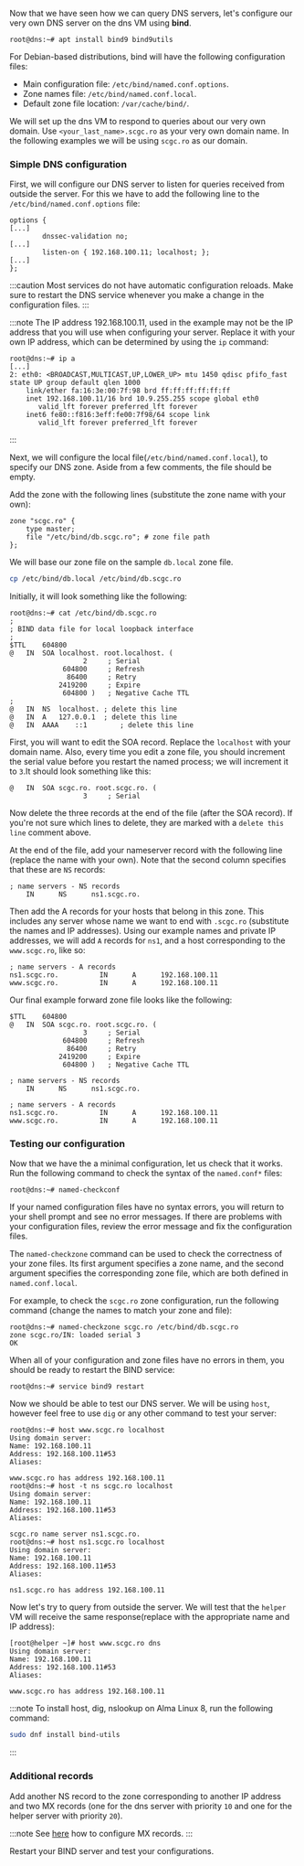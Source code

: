 Now that we have seen how we can query DNS servers, let's configure our very own DNS server on the dns VM using **bind**.

```
root@dns:~# apt install bind9 bind9utils
```

For Debian-based distributions, bind will have the following configuration files:
  * Main configuration file: `/etc/bind/named.conf.options`.
  * Zone names file: `/etc/bind/named.conf.local`.
  * Default zone file location: `/var/cache/bind/`.

We will set up the dns VM to respond to queries about our very own domain.
Use `<your_last_name>.scgc.ro` as your very own domain name.
In the following examples we will be using `scgc.ro` as our domain.

### Simple DNS configuration

First, we will configure our DNS server to listen for queries received from outside the server.
For this we have to add the following line to the `/etc/bind/named.conf.options` file:
```
options {
[...]
        dnssec-validation no;
[...]
        listen-on { 192.168.100.11; localhost; };
[...]
};
```

:::caution
Most services do not have automatic configuration reloads. Make sure to restart
the DNS service whenever you make a change in the configuration files.
:::

:::note
The IP address 192.168.100.11, used in the example may not be the IP address that you will use when configuring your server.
Replace it with your own IP address, which can be determined by using the `ip` command:
```
root@dns:~# ip a
[...]
2: eth0: <BROADCAST,MULTICAST,UP,LOWER_UP> mtu 1450 qdisc pfifo_fast state UP group default qlen 1000
    link/ether fa:16:3e:00:7f:98 brd ff:ff:ff:ff:ff:ff
    inet 192.168.100.11/16 brd 10.9.255.255 scope global eth0
       valid_lft forever preferred_lft forever
    inet6 fe80::f816:3eff:fe00:7f98/64 scope link
       valid_lft forever preferred_lft forever
```
:::

Next, we will configure the local file(`/etc/bind/named.conf.local`), to specify our DNS zone.
Aside from a few comments, the file should be empty.

Add the zone with the following lines (substitute the zone name with your own):
```
zone "scgc.ro" {
	type master;
	file "/etc/bind/db.scgc.ro"; # zone file path
};
```

We will base our zone file on the sample `db.local` zone file.
```bash
cp /etc/bind/db.local /etc/bind/db.scgc.ro
```

Initially, it will look something like the following:

```
root@dns:~# cat /etc/bind/db.scgc.ro
;
; BIND data file for local loopback interface
;
$TTL	604800
@	IN	SOA	localhost. root.localhost. (
			      2		; Serial
			 604800		; Refresh
			  86400		; Retry
			2419200		; Expire
			 604800 )	; Negative Cache TTL
;
@	IN	NS	localhost. ; delete this line
@	IN	A	127.0.0.1  ; delete this line
@ 	IN	AAAA	::1        ; delete this line
```

First, you will want to edit the SOA record.
Replace the `localhost` with your domain name.
Also, every time you edit a zone file, you should increment the serial value before you restart the named process; we will increment it to `3`.It should look something like this:

```
@	IN	SOA	scgc.ro. root.scgc.ro. (
			      3		; Serial
```

Now delete the three records at the end of the file (after the SOA record).
If you're not sure which lines to delete, they are marked with a `delete this line` comment above.

At the end of the file, add your nameserver record with the following line (replace the name with your own).
Note that the second column specifies that these are `NS` records:
```
; name servers - NS records
    IN      NS      ns1.scgc.ro.
```

Then add the A records for your hosts that belong in this zone.
This includes any server whose name we want to end with `.scgc.ro`
(substitute the names and IP addresses).
Using our example names and private IP addresses, we will add `A` records for `ns1`,
and a host corresponding to the `www.scgc.ro`, like so:
```
; name servers - A records
ns1.scgc.ro.          IN      A      192.168.100.11
www.scgc.ro.          IN      A      192.168.100.11
```

Our final example forward zone file looks like the following:
```
$TTL	604800
@	IN	SOA	scgc.ro. root.scgc.ro. (
			      3		; Serial
			 604800		; Refresh
			  86400		; Retry
			2419200		; Expire
			 604800 )	; Negative Cache TTL

; name servers - NS records
    IN      NS      ns1.scgc.ro.

; name servers - A records
ns1.scgc.ro.          IN      A      192.168.100.11
www.scgc.ro.          IN      A      192.168.100.11
```

### Testing our configuration

Now that we have the a minimal configuration, let us check that it works.
Run the following command to check the syntax of the `named.conf*` files:
```
root@dns:~# named-checkconf
```

If your named configuration files have no syntax errors, you will return to your shell prompt and see no error messages.
If there are problems with your configuration files, review the error message and fix the configuration files.

The `named-checkzone` command can be used to check the correctness of your zone files.
Its first argument specifies a zone name, and the second argument specifies the
corresponding zone file, which are both defined in `named.conf.local`.

For example, to check the `scgc.ro` zone configuration, run the following command (change the names to match your zone and file):
```
root@dns:~# named-checkzone scgc.ro /etc/bind/db.scgc.ro
zone scgc.ro/IN: loaded serial 3
OK
```

When all of your configuration and zone files have no errors in them, you should be ready to restart the BIND service:
```
root@dns:~# service bind9 restart
```

Now we should be able to test our DNS server.
We will be using `host`, however feel free to use `dig` or any other command to test your server:
```
root@dns:~# host www.scgc.ro localhost
Using domain server:
Name: 192.168.100.11
Address: 192.168.100.11#53
Aliases:

www.scgc.ro has address 192.168.100.11
root@dns:~# host -t ns scgc.ro localhost
Using domain server:
Name: 192.168.100.11
Address: 192.168.100.11#53
Aliases:

scgc.ro name server ns1.scgc.ro.
root@dns:~# host ns1.scgc.ro localhost
Using domain server:
Name: 192.168.100.11
Address: 192.168.100.11#53
Aliases:

ns1.scgc.ro has address 192.168.100.11
```

Now let's try to query from outside the server.
We will test that the `helper` VM will receive the same response(replace with the appropriate name and IP address):
```
[root@helper ~]# host www.scgc.ro dns
Using domain server:
Name: 192.168.100.11
Address: 192.168.100.11#53
Aliases:

www.scgc.ro has address 192.168.100.11
```

:::note
To install host, dig, nslookup on Alma Linux 8, run the following command:
```bash
sudo dnf install bind-utils
```

:::

### Additional records

Add another NS record to the zone corresponding to another IP address and two MX records
(one for the dns server with priority `10` and one for the helper server with priority `20`).

:::note
See [here](https://help.ubuntu.com/community/BIND9ServerHowto#Mail_Exchange_Records) how to configure MX records.
:::

Restart your BIND server and test your configurations.


